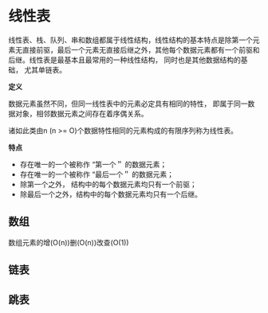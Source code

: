 # 线性表

线性表、栈、队列、串和数组都属于线性结构，线性结构的基本特点是除第一个元素无直接前驱，最后一个元素无直接后继之外，其他每个数据元素都有一个前驱和后继。线性表是最基本且最常用的一种线性结构， 同时也是其他数据结构的基础， 尤其单链表。

**定义**

数据元素虽然不同，但同一线性表中的元素必定具有相同的特性， 即属于同一数据对象，相邻数据元素之间存在着序偶关系。

诸如此类由n (n >= O)个数据特性相同的元素构成的有限序列称为线性表。

**特点**

- 存在唯一的一个被称作 “第一个＂ 的数据元素；
- 存在唯一的一个被称作 “最后一个＂ 的数据元素；
- 除第一个之外， 结构中的每个数据元素均只有一个前驱；
- 除最后一个之外，结构中的每个数据元素均只有一个后继。


## 数组

数组元素的增(O(n))删(O(n))改查(O(1))

## 链表

## 跳表